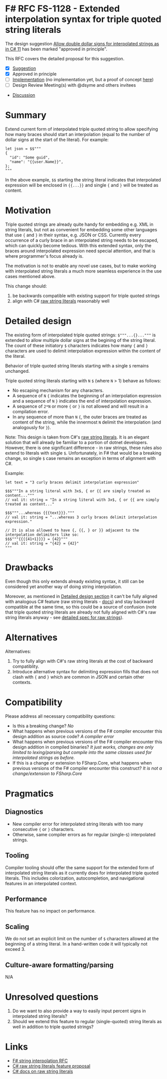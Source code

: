 # F# RFC FS-1128 - Extended interpolation syntax for triple quoted string literals

The design suggestion [Allow double dollar signs for interpolated strings as in C# 11](https://github.com/fsharp/fslang-suggestions/issues/1150) has been marked "approved in principle".

This RFC covers the detailed proposal for this suggestion.

- [x] [Suggestion](https://github.com/fsharp/fslang-suggestions/issues/1150)
- [x] Approved in principle
- [ ] [Implementation]() (no implementation yet, but a proof of concept [here](https://github.com/dotnet/fsharp/compare/main...abonie:fsharp:poc_improved_interpolation))
- [ ] Design Review Meeting(s) with @dsyme and others invitees
- [Discussion](https://github.com/fsharp/fslang-design/discussions/716)

# Summary

Extend current form of interpolated triple quoted string to allow specifying how many braces should start an interpolation (equal to the number of dollar signs at the start of the literal). For example:

```
let json = $$"""
{
  "id": "Some guid",
  "name": "{{user.Name}}",
};
"""
```

In the above example, `$$` starting the string literal indicates that interpolated expression will be enclosed in `{{...}}` and single `{` and `}` will be treated as content.

# Motivation

Triple quoted strings are already quite handy for embedding e.g. XML in string literals, but not as convenient for embedding some other languages that use `{` and `}` in their syntax, e.g. JSON or CSS.
Currently every occurrence of a curly brace in an interpolated string needs to be escaped, which can quickly become tedious.
With this extended syntax, only the braces around interpolated expression need special attention, and that is where programmer's focus already is.

The motivation is not to enable any novel use cases, but to make working with interpolated string literals a much more seamless experience in the use cases mentioned above.

This change should:

1. be backwards compatible with existing support for triple quoted strings
2. align with C# [raw string literals](https://github.com/dotnet/csharplang/blob/main/proposals/csharp-11.0/raw-string-literal.md) reasonably well

# Detailed design

The existing form of interpolated triple quoted strings: `$"""...{}..."""` is extended to allow multiple dollar signs at the begining of the string literal.
The count of these initiatory `$` characters indicates how many `{` and `}` characters are used to delimit interpolation expression within the content of the literal.

Behavior of triple quoted string literals starting with a single `$` remains unchanged.

Triple quoted string literals starting with `N` `$` (where `N` > 1) behave as follows:
- No escaping mechanism for any characters.
- A sequence of `N` `{` indicates the beginning of an interpolation expression and a sequence of `N` `}` indicates the end of interpolation expression.
- A sequence of `2*N` or more `{` or `}` is not allowed and will result in a compilation error.
- In any sequence of more than `N` `{`, the outer braces are treated as content of the string, while the innermost `N` delimit the interpolation (and analogously for `}`).

Note: This design is taken from C#'s [raw string literals](https://github.com/dotnet/csharplang/blob/main/proposals/csharp-11.0/raw-string-literal.md).
It is an elegant solution that will already be familiar to a portion of dotnet developers.
However, there is one significant difference - in raw strings, these rules also extend to literals with single `$`.
Unfortunately, in F# that would be a breaking change,
so single `$` case remains an exception in terms of alignment with C#.

Example:

```
let text = "3 curly braces delimit interpolation expression"

$$$"""In a string literal with 3x$, { or {{ are simply treated as content..."""
// val it: string = "In a string literal with 3x$, { or {{ are simply treated as content..."

$$$"""...whereas {{{text}}}."""
// val it: string = "...whereas 3 curly braces delimit interpolation expression."

// It is also allowed to have {, {{, } or }} adjacent to the interpolation delimiters like so:
$$$"""{{{{41+1}}}} = {42}"""
// val it: string = "{42} = {42}"
"""
```

# Drawbacks

Even though this only extends already existing syntax, it still can be considered yet another way of doing string interpolation.

Moreover, as mentioned in [Detailed design section](#detailed-design) it can't be fully aligned with analogous C# feature (raw string literals - [docs](https://learn.microsoft.com/en-us/dotnet/csharp/whats-new/csharp-11#raw-string-literals)) and stay backward compatible at the same time, so this could be a source of confusion
(note that triple quoted string literals are already not fully aligned with C#'s raw string literals anyway - see [detailed spec for raw strings](https://github.com/dotnet/csharplang/blob/main/proposals/csharp-11.0/raw-string-literal.md)).

# Alternatives

Alternatives:

1. Try to fully align with C#'s raw string literals at the cost of backward compatiblity.
2. Introduce alternative syntax for delimiting expression fills that does not clash with `{` and `}` which are common in JSON and certain other contexts.

# Compatibility

Please address all necessary compatibility questions:

- Is this a breaking change?
*No*
- What happens when previous versions of the F# compiler encounter this design addition as source code?
*A compiler error*
- What happens when previous versions of the F# compiler encounter this design addition in compiled binaries?
*It just works, changes are only limited to lexing/parsing but compile into the same classes used for interpolated strings as before.*
- If this is a change or extension to FSharp.Core, what happens when previous versions of the F# compiler encounter this construct?
*It is not a change/extension to FSharp.Core*

# Pragmatics

## Diagnostics

- New compiler error for interpolated string literals with too many consecutive `{` or `}` characters.
- Otherwise, same compiler errors as for regular (single-`$`) interpolated strings.

## Tooling

Compiler tooling should offer the same support for the extended form of interpolated string literals as it currently does for interpolated triple quoted literals.
This includes colorization, autocompletion, and navigational features in an interpolated context.

## Performance

This feature has no impact on performance.

## Scaling

We do not set an explicit limit on the number of `$` characters allowed at the beginning of a string literal.
In a hand-written code it will typically not exceed 3.

## Culture-aware formatting/parsing

N/A

# Unresolved questions

1. Do we want to also provide a way to easily input percent signs in interpolated string literals?
2. Should we extend this feature to regular (single-quoted) string literals as well in addition to triple quoted strings?

# Links

- [F# string interpolation RFC](https://github.com/fsharp/fslang-design/blob/main/FSharp-5.0/FS-1001-StringInterpolation.md)
- [C# raw string literals feature proposal](https://github.com/dotnet/csharplang/blob/main/proposals/csharp-11.0/raw-string-literal.md)
- [C# docs on raw string literals](https://learn.microsoft.com/en-us/dotnet/csharp/whats-new/csharp-11#raw-string-literals)